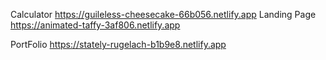 Calculator   https://guileless-cheesecake-66b056.netlify.app 
Landing Page   https://animated-taffy-3af806.netlify.app

PortFolio https://stately-rugelach-b1b9e8.netlify.app
